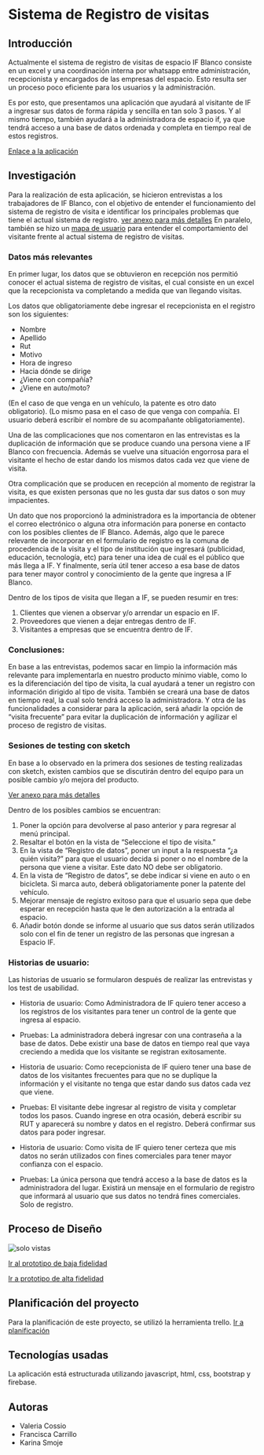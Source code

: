# Sistema de Registro de visitas

## Introducción

Actualmente el sistema de registro de visitas de espacio IF Blanco consiste en un excel y una coordinación interna por whatsapp entre administración, recepcionista y encargados de las empresas del espacio. Esto resulta ser un proceso poco eficiente para los usuarios y la administración.

Es por esto, que presentamos una aplicación que ayudará al visitante de IF a ingresar sus datos de forma rápida y sencilla en tan solo 3 pasos. Y al mismo tiempo, también ayudará a la administradora de espacio if, ya que tendrá acceso a una base de datos ordenada y completa en tiempo real de estos registros.

[Enlace a la aplicación](https://valeriacossio.github.io/scl-2018-01-ProyectoFinalCore/assets/html/bienvenida.html)

## Investigación

Para la realización de esta aplicación, se hicieron entrevistas a los trabajadores de IF Blanco, con el objetivo de entender el funcionamiento del sistema de registro de visita e identificar los principales problemas que tiene el actual sistema de registro. [ver anexo para más detalles](https://docs.google.com/document/d/1_vKxt6RkvePqrdIW02hymERu9JQm1Df-DNXSCinvoeY/edit?usp=sharing) 
En paralelo, también se hizo un [mapa de usuario](https://docs.google.com/document/d/1FXBEQzjznU85llF_xh61bDeHdEB6hO9osCf-X8cCmFI/edit?usp=sharing) para entender el comportamiento del visitante frente al actual sistema de registro de visitas. 

### Datos más relevantes
En primer lugar, los datos que se obtuvieron en recepción nos permitió conocer el actual sistema de registro de visitas, el cual consiste en un excel que la recepcionista va completando a medida que van llegando visitas. 

Los datos que obligatoriamente debe ingresar el recepcionista en el registro son los siguientes:
 * Nombre
 * Apellido
 * Rut
 * Motivo 
 * Hora de ingreso 
 * Hacia dónde se dirige
 * ¿Viene con compañía?
 * ¿Viene en auto/moto?

(En el caso de que venga en un vehículo, la patente es otro dato obligatorio).
(Lo mismo pasa en el caso de que venga con compañía. El usuario deberá escribir el nombre de su acompañante obligatoriamente).

Una de las complicaciones que nos comentaron en las entrevistas es la duplicación de información que se produce cuando una persona viene a IF Blanco con frecuencia. Además se vuelve una situación engorrosa para el visitante el hecho de estar dando los mismos datos cada vez que viene de visita. 

Otra complicación que se producen en recepción al momento de registrar la visita, es que existen personas que no les gusta dar sus datos o son muy impacientes.

Un dato que nos proporcionó la administradora es la importancia de obtener el correo electrónico o alguna otra información para ponerse en contacto con los posibles clientes de  IF Blanco. Además, algo que le parece relevante de incorporar en el formulario de registro es la comuna de procedencia de la visita y el tipo de institución que ingresará (publicidad, educación, tecnología, etc) para tener una idea de cuál es el público que más llega a IF. Y finalmente, sería útil tener acceso a esa base de datos para tener mayor control y conocimiento de la gente que ingresa a IF Blanco.

Dentro de los tipos de visita que llegan a IF, se pueden resumir en tres:
1. Clientes que vienen a observar y/o arrendar un espacio en IF.
2. Proveedores que vienen a dejar entregas dentro de IF.
3. Visitantes a empresas que se encuentra dentro de IF. 

### Conclusiones: 
En base a las entrevistas, podemos sacar en limpio la información más relevante para implementarla en nuestro producto mínimo viable, como lo es la diferenciación del tipo de visita, la cual ayudará a tener un registro con información dirigido al tipo de visita. También se creará una base de datos en tiempo real, la cual solo tendrá acceso la administradora. Y otra de las funcionalidades a considerar para la aplicación, será añadir la opción de “visita frecuente” para evitar la duplicación de información y agilizar el proceso de registro de visitas.

### Sesiones de testing con sketch
En base a lo observado en la primera dos sesiones de testing realizadas con sketch, existen cambios que se discutirán dentro del equipo para un posible cambio y/o mejora del producto. 

[Ver anexo para más detalles](https://docs.google.com/document/d/1KjwnXKIDFQJsWDixKZ2HQx8K1KnVxpc1bk6198jJkEE/edit?usp=sharing) 

Dentro de los posibles cambios se encuentran:

1. Poner la opción para devolverse al paso anterior y para regresar al menú principal.
2. Resaltar el botón en la vista de “Seleccione el tipo de visita.”
3. En la vista de “Registro de datos”, poner un input  a la respuesta “¿a quién visita?” para que el usuario decida si poner o no el nombre de la persona que viene a visitar. Este dato NO debe ser obligatorio. 
4. En la vista de “Registro de datos”, se debe indicar si viene en auto o en bicicleta. Si marca auto, deberá obligatoriamente poner la patente del vehículo. 
5. Mejorar mensaje de registro exitoso para que el usuario sepa que debe esperar en recepción hasta que le den autorización a la entrada al espacio. 
6. Añadir botón donde se informe al usuario que sus datos serán utilizados solo con el fin de tener un registro de las personas que ingresan a Espacio IF. 

### Historias de usuario:
Las historias de usuario se formularon después de realizar las entrevistas y los test de usabilidad. 

* Historia de usuario:
Como Administradora de IF quiero tener acceso a los registros de los visitantes para tener un control de la gente que ingresa al espacio.

* Pruebas:
La administradora deberá ingresar con una contraseña a la base de datos.
Debe existir una base de datos en tiempo real que vaya creciendo a medida que los visitante se registran exitosamente.

* Historia de usuario: Como recepcionista de IF quiero tener una base de datos de los visitantes frecuentes para que no se duplique la información y el visitante no tenga que estar dando sus datos cada vez que viene.

* Pruebas:
El visitante debe ingresar al registro de visita y completar todos los pasos.
Cuando ingrese en otra ocasión, deberá escribir su RUT y aparecerá su nombre y datos en el registro.
Deberá confirmar sus datos para poder ingresar.

* Historia de usuario: Como visita de IF quiero tener certeza que mis datos no serán utilizados con fines comerciales para tener mayor confianza con el espacio.

* Pruebas:
La única persona que tendrá acceso a la base de datos es la administradora del lugar.
Existirá un mensaje en el formulario de registro que informará al usuario que sus datos no tendrá fines comerciales. Solo de registro.

## Proceso de Diseño

![solo vistas](https://user-images.githubusercontent.com/39053734/43492292-4c8cf034-94f6-11e8-8306-cfb3489631df.jpg)


[Ir al prototipo de baja fidelidad](https://docs.google.com/document/d/1TGjB8LnUxzNR2nyhny94shq71AW7ibaCDC2DBaEBqLo/edit?usp=sharing)

[Ir a prototipo de alta fidelidad](https://www.figma.com/file/IRUHWHV0mNStMOQxQ8FlQiNC/Untitled?node-id=0%3A1)


## Planificación del proyecto

Para la planificación de este proyecto, se utilizó la herramienta trello.
[Ir a planificación](https://trello.com/b/WiEWhekW/proyecto-final-common-core)


## Tecnologías usadas

La aplicación está estructurada utilizando javascript, html, css, bootstrap y firebase.


## Autoras
- Valeria Cossio
- Francisca Carrillo
- Karina Smoje







